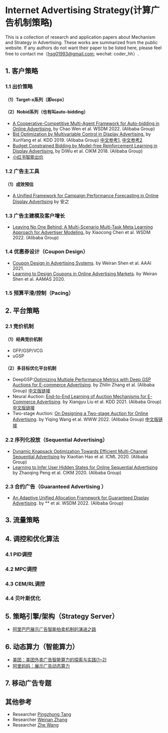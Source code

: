 # Internet Advertising Strategy(计算广告机制策略)
This is a collection of research and application papers about Mechanism and Strategy in Advertising. These works are summarized from the public website. If any authors do not want their paper to be listed here, please feel free to contact me（hsg01993@gmail.com; wechat: coder_hh）.

## 1. 客户策略
### 1.1 出价策略
#### （1）Target-x系列（即ocpx）

#### （2）Nobid系列（也有叫auto-bidding）
- [A Cooperative-Competitive Multi-Agent Framework for Auto-bidding in Online Advertising.](https://arxiv.org/abs/2106.06224) by Chao Wen et al. WSDM 2022. (Alibaba Group)
- [Bid Optimization by Multivariable Control in Display Advertising.](https://arxiv.org/abs/1905.10928) by XunYang et al. KDD 2019. (Alibaba Group) [中文参考1](https://wulc.me/2020/07/19/%E3%80%8ABid%20Optimization%20by%20Multivariable%20Control%20in%20Display%20Advertising%E3%80%8B%E9%98%85%E8%AF%BB%E7%AC%94%E8%AE%B0/), [中文参考2](https://www.arvinzyy.cn/2022/06/06/Bid-Optimization-by-Multivariable-Control-in-Display-Advertising/)
- [Budget Constrained Bidding by Model-free Reinforcement Learning in Display Advertising.](https://arxiv.org/abs/1802.08365) by DiWu et al. CIKM 2018. (Alibaba Group)
- [小红书智能出价](https://mp.weixin.qq.com/s/zRTEQ-1PB2epnZsLE5_qMg)

### 1.2 广告主工具
#### （1）成效预估
- [A Unified Framework for Campaign Performance Forecasting in
Online Display Advertising](https://arxiv.org/pdf/2202.11877v1.pdf) by 安之

### 1.3 广告主建模及客户增长
- [Leaving No One Behind: A Multi-Scenario Multi-Task Meta Learning Approach for Advertiser Modeling.]() by Xiaocong Chen et al. WSDM 2022.  (Alibaba Group) 

### 1.4 优惠券设计（Coupon Design）
- [Coupon Design in Advertising Systems](https://www.weiran-shen.info/swr_page_files/coupon_design_in_advertising_systems.pdf). by Weiran Shen et al. AAAI 2021.
- [Learning to Design Coupons in Online Advertising Markets](http://ifaamas.org/Proceedings/aamas2020/pdfs/p1242.pdf). by Weiran Shen et al. AAMAS 2020.

### 1.5 预算平滑/控制（Pacing）


## 2. 平台策略
### 2.1 竞价机制
#### （1）经典竞价机制
- GFP/GSP/VCG
- uGSP
#### （2）多目标优化平台机制
- DeepGSP:[Optimizing Multiple Performance Metrics with Deep GSP Auctions for E-commerce Advertising](https://arxiv.org/abs/2012.02930). by Zhilin Zhang et al. (Alibaba Group) [中文版链接](https://zhuanlan.zhihu.com/p/483201989)
- Neural Auction: [End-to-End Learning of Auction Mechanisms for E-Commerce Advertising](https://arxiv.org/abs/2106.03593?spm=ata.21736010.0.0.4e9c7536qSQxJQ&file=2106.03593). by Xiangyu Liu et al. KDD 2021. (Alibaba Group) [中文版链接](https://zhuanlan.zhihu.com/p/412872425)  
- Two-stage Auction: [On Designing a Two-stage Auction for Online Advertising](https://arxiv.org/abs/2111.05555). by Yiqing Wang et al. WWW 2022. (Alibaba Group) [中文版链接](https://zhuanlan.zhihu.com/p/502537787) 

### 2.2 序列化投放（Sequential Advertising）
- [Dynamic Knapsack Optimization Towards Efficient Multi-Channel Sequential Advertising](https://arxiv.org/abs/2006.16312) by Xiaotian Hao et al. ICML 2020. (Alibaba Group)
- [Learning to Infer User Hidden States for Online Sequential Advertising](https://arxiv.org/abs/2009.01453) by Zhaoqing Peng et al. CIKM 2020. (Alibaba Group)

### 2.3 合约广告（Guaranteed Advertising ）
- [An Adaptive Unified Allocation Framework for Guaranteed Display Advertising](). by ** et al. WSDM 2022. (Alibaba Group)

## 3. 流量策略


## 4. 调控和优化算法
### 4.1 PID调控
### 4.2 MPC调控
### 4.3 CEM/RL调控
### 4.4 贝叶斯优化

## 5. 策略引擎/架构（Strategy Server）
- [阿里巴巴展示广告智能拍卖机制的演进之路](https://mp.weixin.qq.com/s/bHiEt1RLUDN9Zt2MSjCxaQ)

## 6. 动态算力（智能算力）
- [美团：美团外卖广告智能算力的探索与实践(1~2)](https://tech.meituan.com/2022/04/28/evolutionary-strategies-based-multi-action-computation-allocation.html)
- [阿里妈妈：展示广告动态算力](https://zhuanlan.zhihu.com/p/573230085)

## 7. 移动广告专题


## 其他参考
- Researcher [Pingzhong Tang](http://people.iiis.tsinghua.edu.cn/~kenshin/)
- Researcher [Weinan Zhang](https://github.com/wnzhang/rtb-papers)
- Researcher [Zhe Wang](https://github.com/wzhe06/Ad-papers)
